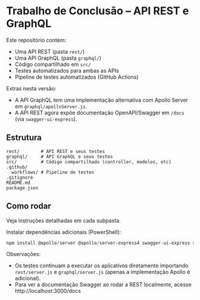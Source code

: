 # Trabalho de Conclusão – API REST e GraphQL

Este repositório contém:
- Uma API REST (pasta `rest/`)
- Uma API GraphQL (pasta `graphql/`)
- Código compartilhado em `src/`
- Testes automatizados para ambas as APIs
- Pipeline de testes automatizados (GitHub Actions)

Extras nesta versão:
- A API GraphQL tem uma implementação alternativa com Apollo Server em `graphql/apolloServer.js`.
- A API REST agora expõe documentação OpenAPI/Swagger em `/docs` (via `swagger-ui-express`).

## Estrutura
```
rest/        # API REST e seus testes
graphql/     # API GraphQL e seus testes
src/         # Código compartilhado (controller, modelos, etc)
.github/
  workflows/ # Pipeline de testes
.gitignore
README.md
package.json
```

## Como rodar
Veja instruções detalhadas em cada subpasta.

Instalar dependências adicionais (PowerShell):

```powershell
npm install @apollo/server @apollo/server-express4 swagger-ui-express swagger-jsdoc --save
```

Observações:
- Os testes continuam a executar os aplicativos diretamente importando `rest/server.js` e `graphql/server.js` (apenas a implementação Apollo é adicional).
- Para ver a documentação Swagger ao rodar a REST localmente, acesse http://localhost:3000/docs
